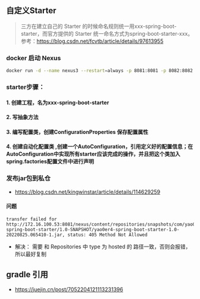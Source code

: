 ## 自定义Starter
> 三方在建立自己的 Starter 的时候命名规则统一用xxx-spring-boot-starter，而官方提供的 Starter 统一命名方式为spring-boot-starter-xxx。
参考：https://blog.csdn.net/fcvtb/article/details/97613955
### docker 启动 Nexus
```bash
docker run -d --name nexus3 --restart=always -p 8081:8081 -p 8082:8082 -p 8083:8083 -p 8084:8084 -p 8085:8085 -v D:\nexus-data:/nexus-data sonatype/nexus3
```
### starter步骤：
#### 1. 创建工程，名为xxx-spring-boot-starter
#### 2. 写抽象方法
#### 3. 编写配置类，创建ConfigurationProperties 保存配置属性
#### 4. 创建自动化配置类 ,创建一个AutoConfiguration，引用定义好的配置信息；在AutoConfiguration中实现所有starter应该完成的操作，并且把这个类加入spring.factories配置文件中进行声明

###  发布jar包到私仓 
* https://blog.csdn.net/kingwinstar/article/details/114629259

#### 问题

```text
transfer failed for http://172.16.100.53:8081/nexus/content/repositories/snapshots/com/yao0er4/biu/yao0er4-spring-boot-starter/1.0-SNAPSHOT/yao0er4-spring-boot-starter-1.0-20220825.065410-1.jar, status: 405 Method Not Allowed
```

* 解决： 需要 和 Repositories 中 type 为 hosted 的 路径一致，否则会报错，所以最好复制

## gradle 引用

* https://juejin.cn/post/7052204121113231396

